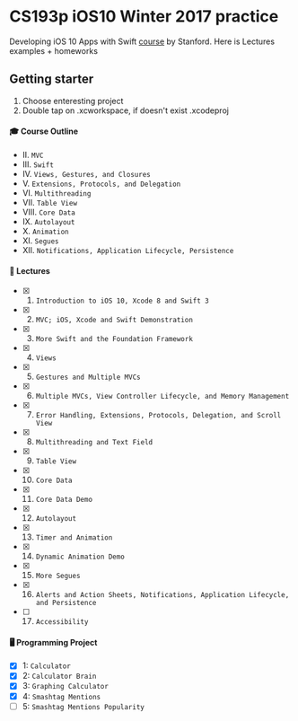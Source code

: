 # CS193p iOS10 Winter 2017 practice
Developing iOS 10 Apps with Swift [course](https://itunes.apple.com/us/course/developing-ios-10-apps-with-swift/id1198467120) by Stanford. 
Here is Lectures examples + homeworks
## Getting starter
1. Choose enteresting project
2. Double tap on <Filename>.xcworkspace, if doesn't exist <Filename>.xcodeproj


#### 🎓 Course Outline
- II. `MVC`
- III. `Swift`
- IV. `Views, Gestures, and Closures`
- V. `Extensions, Protocols, and Delegation`
- VI. `Multithreading`
- VII. `Table View`
- VIII. `Core Data`
- IX. `Autolayout`
- X. `Animation`
- XI. `Segues`
- XII. `Notifications, Application Lifecycle, Persistence`

#### 🎥 Lectures
- [x] 1. `Introduction to iOS 10, Xcode 8 and Swift 3`
- [x] 2. `MVC; iOS, Xcode and Swift Demonstration`
- [x] 3. `More Swift and the Foundation Framework`
- [x] 4. `Views`
- [x] 5. `Gestures and Multiple MVCs`
- [x] 6. `Multiple MVCs, View Controller Lifecycle, and Memory Management`
- [x] 7. `Error Handling, Extensions, Protocols, Delegation, and Scroll View`
- [x] 8. `Multithreading and Text Field`
- [x] 9. `Table View`
- [x] 10. `Core Data`
- [x] 11. `Core Data Demo`
- [x] 12. `Autolayout`
- [x] 13. `Timer and Animation`
- [x] 14. `Dynamic Animation Demo`
- [x] 15. `More Segues`
- [x] 16. `Alerts and Action Sheets, Notifications, Application Lifecycle, and Persistence`
- [ ] 17. `Accessibility`

#### 🖥 Programming Project
- [x] 1: `Calculator`
- [x] 2: `Calculator Brain`
- [x] 3: `Graphing Calculator`
- [x] 4: `Smashtag Mentions`   
- [ ] 5: `Smashtag Mentions Popularity`
